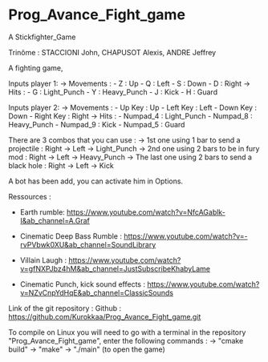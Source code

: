 # Prog_Avance_Fight_game
A Stickfighter_Game

Trinôme : STACCIONI John, CHAPUSOT Alexis, ANDRE Jeffrey 

A fighting game,

Inputs player 1:
  -> Movements :
      - Z : Up
      - Q : Left
      - S : Down
      - D : Right
  -> Hits :
      - G : Light_Punch
      - Y : Heavy_Punch
      - J : Kick
      - H : Guard

Inputs player 2:
  -> Movements :
      - Up Key : Up
      - Left Key : Left
      - Down Key : Down
      - Right Key : Right
  -> Hits :
      - Numpad_4 : Light_Punch
      - Numpad_8 : Heavy_Punch
      - Numpad_9 : Kick
      - Numpad_5 : Guard

There are 3 combos that you can use :
  -> 1st one using 1 bar to send a projectile : Right -> Left -> Light_Punch
  -> 2nd one using 2 bars to be in fury mod : Right -> Left -> Heavy_Punch
  -> The last one using 2 bars to send a black hole : Right -> Left -> Kick

A bot has been add, you can activate him in Options.

Ressources :
  - Earth rumble: https://www.youtube.com/watch?v=NfcAGablk-I&ab_channel=A.Graf

  - Cinematic Deep Bass Rumble : https://www.youtube.com/watch?v=-rvPVbwk0XU&ab_channel=SoundLibrary

  - Villain Laugh : https://www.youtube.com/watch?v=gfNXPJbz4hM&ab_channel=JustSubscribeKhabyLame

  - Cinematic Punch, kick sound effects : https://www.youtube.com/watch?v=NZvCnpYdHqE&ab_channel=ClassicSounds

Link of the git repository : Github : https://github.com/Kurokkaa/Prog_Avance_Fight_game.git

To compile on Linux you will need to go with a terminal in the repository "Prog_Avance_Fight_game",
enter the following commands :
            -> "cmake build"
            -> "make"
            -> "./main" (to open the game)

